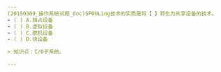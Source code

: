 ```yaml
---
(20150309_操作系统试题_doc)SPOOLing技术的实质是将【 】转化为共享设备的技术。
- ( ) A.独占设备 
- ( ) B.虚拟设备 
- ( ) C.脱机设备 
- ( ) D.块设备

> 知识点：I/O子系统。

---
```

